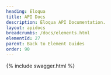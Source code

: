 ```yaml
---
heading: Eloqua
title: API Docs
description: Eloqua API Documentation.
layout: apidocs
breadcrumbs: /docs/elements.html
elementId: 27
parent: Back to Element Guides
order: 90
---
```


{% include swagger.html %}
